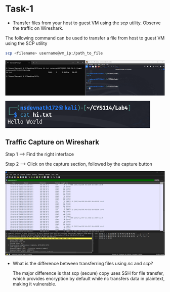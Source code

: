 # Task-1

- Transfer files from your host to guest VM using the *scp* utility. Observe the traffic on Wireshark.

The following command can be used to transfer a file from host to guest VM using the SCP utility

```bash
scp <filename> username@vm_ip:/path_to_file
```

![Untitled](Task-1%20d99f9bf80a324c599401eef8b125609f/Untitled.png)

![Untitled](Task-1%20d99f9bf80a324c599401eef8b125609f/Untitled%201.png)

## Traffic Capture on Wireshark

Step 1 —> Find the right interface

Step 2 —> Click on the capture section, followed by the capture button

![Untitled](Task-1%20d99f9bf80a324c599401eef8b125609f/Untitled%202.png)

- What is the difference between transferring files using *nc* and *scp*?
    
    The major difference is that scp (secure) copy uses SSH for file transfer, which provides encryption by default while nc transfers data in plaintext, making it vulnerable.